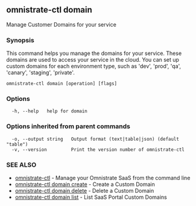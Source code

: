 ## omnistrate-ctl domain

Manage Customer Domains for your service

### Synopsis

This command helps you manage the domains for your service.
These domains are used to access your service in the cloud. You can set up custom domains for each environment type, such as 'dev', 'prod', 'qa', 'canary', 'staging', 'private'.

```
omnistrate-ctl domain [operation] [flags]
```

### Options

```
  -h, --help   help for domain
```

### Options inherited from parent commands

```
  -o, --output string   Output format (text|table|json) (default "table")
  -v, --version         Print the version number of omnistrate-ctl
```

### SEE ALSO

- [omnistrate-ctl](omnistrate-ctl.md) - Manage your Omnistrate SaaS from the command line
- [omnistrate-ctl domain create](omnistrate-ctl_domain_create.md) - Create a Custom Domain
- [omnistrate-ctl domain delete](omnistrate-ctl_domain_delete.md) - Delete a Custom Domain
- [omnistrate-ctl domain list](omnistrate-ctl_domain_list.md) - List SaaS Portal Custom Domains
